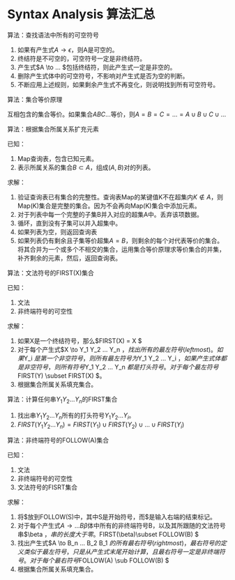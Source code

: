 # Syntax Analysis 算法汇总

算法：查找语法中所有的可空符号

1. 如果有产生式$A \to \epsilon​$，则A是可空的。
2. 终结符是不可空的，可空符号一定是非终结符。
3. 产生式$A \to ... $包括终结符，则此产生式一定是非空的。
4. 删除产生式体中的可空符号，不影响对产生式是否为空的判断。
5. 不断应用上述规则，如果剩余产生式不再变化，则说明找到所有可空符号。

算法：集合等价原理

互相包含的集合等价。如果集合$ABC...$等价，则$A=B=C=...=A \cup B \cup C \cup ...$

算法：根据集合所属关系扩充元素

已知：

1. Map查询表，包含已知元素。
2. 表示所属关系的集合$B\subset A ​$，组成$(A,B)​$对的列表。

求解：

1. 验证查询表已有集合的完整性。查询表Map的某键值K不在超集内$K \notin A ​$，则Map(K)集合是完整的集合。因为不会再向Map(K)集合中添加元素。
2. 对于列表中每一个完整的子集B并入对应的超集A中。丢弃该项数据。
3. 循环，直到没有子集可以并入超集中。
4. 如果列表为空，则返回查询表
5. 如果列表仍有剩余且子集等价超集$A = B$，则剩余的每个对代表等价的集合。将其合并为一个或多个不相交的集合，运用集合等价原理求等价集合的并集，补齐剩余的元素，然后，返回查询表。

算法：文法符号的FIRST(X)集合

已知：

1. 文法
2. 非终端符号的可空性

求解：

1. 如果X是一个终结符号，那么$FIRST(X) =  X  $
2. 对于每个产生式$X \to Y_1 Y_2 ... Y_n $，找出所有的最左符号(leftmost)。如果$Y_i $是第一个非空符号，则所有最左符号为$Y_1 Y_2 ... Y_i $，如果产生式体都是非空符号，则所有符号$Y_1 Y_2 ... Y_n $都是打头符号。对于每个最左符号$FIRST(Y) \subset FIRST(X) $。
3. 根据集合所属关系填充集合。

算法：计算任何串$Y_1 Y_2 ... Y_n​$的FIRST集合

1. 找出串$Y_1 Y_2 ... Y_n​$所有的打头符号$Y_1 Y_2 ... Y_i​$。
2. $FIRST( Y_1 Y_2 ... Y_n ) = FIRST(Y_1)\cup FIRST(Y_2) \cup ... \cup FIRST(Y_i) ​$ 

算法：非终端符号的FOLLOW(A)集合

已知：

1. 文法
2. 非终端符号的可空性
3. 文法符号的FISRT集合

求解：

1. 将\$放到FOLLOW(S)中，其中S是开始符号，而\$是输入右端的结束标记。
2. 对于每个产生式$A \to ...B \beta$体中所有的非终端符号B，以及其所跟随的文法符号串$\beta $，串的长度大于零。$FIRST(\beta)\subset FOLLOW(B) $
3. 找出产生式$A \to B_n ... B_2 B_1 $的所有最右符号(rightmost)，最右符号的定义类似于最左符号，只是从产生式末尾开始计算，且最右符号一定是非终端符号。对于每个最右符号$FOLLOW(A) \sub FOLLOW(B) $
4. 根据集合所属关系填充集合。